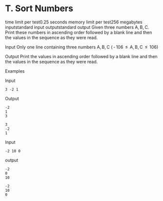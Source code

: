 #    T. Sort Numbers
time limit per test0.25 seconds
memory limit per test256 megabytes
inputstandard input
outputstandard output
Given three numbers A, B, C. Print these numbers in ascending order followed by a blank line and then the values in the sequence as they were read.

Input
Only one line containing three numbers A, B, C ( - 106  ≤  A, B, C  ≤  106)

Output
Print the values in ascending order followed by a blank line and then the values in the sequence as they were read.

Examples

Input
```
3 -2 1
```

Output
```
-2
1
3

3
-2
1
```
Input
```
-2 10 0
```
output
```
-2
0
10

-2
10
0
```
